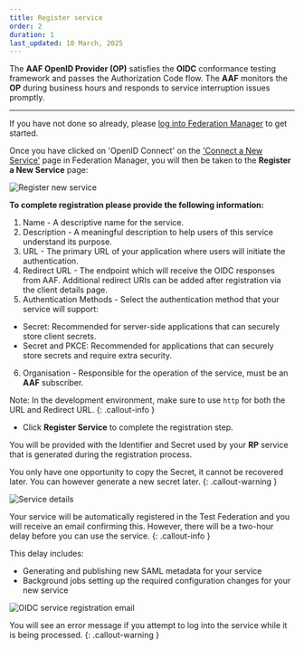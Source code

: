 ```yaml
---
title: Register service
order: 2
duration: 1
last_updated: 10 March, 2025
---
```


The **AAF OpenID Provider (OP)** satisfies the **OIDC** conformance testing framework and passes the Authorization Code flow. The **AAF** monitors the **OP** during business hours and responds to service interruption issues promptly.

---
If you have not done so already, please [log into Federation Manager](/log-into-federation-manager/01-overview) to get started.

Once you have clicked on 'OpenID Connect' on the ['Connect a New Service'](https://manager.test.aaf.edu.au/connected_services/new) page in Federation Manager, you will then be taken to the **Register a New Service** page:

![Register new service](/assets/images/connect-an-oidc-service/register-oidc-service.png)

**To complete registration please provide the following information:**

1. Name - A descriptive name for the service.
2. Description - A meaningful description to help users of this service understand its purpose.
3. URL - The primary URL of your application where users will initiate the authentication.
4. Redirect URL - The endpoint which will receive the OIDC responses from AAF. Additional redirect URIs can be added after registration via the client details page.
5. Authentication Methods - Select the authentication method that your service will support:
 - Secret: Recommended for server-side applications that can securely store client secrets.
 - Secret and PKCE: Recommended for applications that can securely store secrets and require extra security.
6. Organisation - Responsible for the operation of the service, must be an **AAF** subscriber.

Note: In the development environment, make sure to use `http` for both the URL and Redirect URL.
{: .callout-info }

- Click **Register Service** to complete the registration step.

You will be provided with the Identifier and Secret used by your **RP** service that is generated during the registration process.

You only have one opportunity to copy the Secret, it cannot be recovered later. You can however generate a new secret later.
{: .callout-warning }

![Service details](/assets/images/connect-an-oidc-service/service-details.png)

Your service will be automatically registered in the Test Federation and you will receive an email confirming this. However, there will be a two-hour delay before you can use the service. 
{: .callout-info }

This delay includes:
- Generating and publishing new SAML metadata for your service
- Background jobs setting up the required configuration changes for your new service

![OIDC service registration email](/assets/images/connect-an-oidc-service/oidc-service-email.png)

You will see an error message if you attempt to log into the service while it is being processed.
{: .callout-warning }